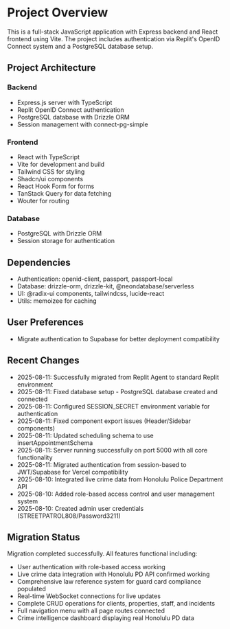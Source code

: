 # Project Overview

This is a full-stack JavaScript application with Express backend and React frontend using Vite. The project includes authentication via Replit's OpenID Connect system and a PostgreSQL database setup.

## Project Architecture

### Backend
- Express.js server with TypeScript
- Replit OpenID Connect authentication
- PostgreSQL database with Drizzle ORM
- Session management with connect-pg-simple

### Frontend
- React with TypeScript
- Vite for development and build
- Tailwind CSS for styling
- Shadcn/ui components
- React Hook Form for forms
- TanStack Query for data fetching
- Wouter for routing

### Database
- PostgreSQL with Drizzle ORM
- Session storage for authentication

## Dependencies
- Authentication: openid-client, passport, passport-local
- Database: drizzle-orm, drizzle-kit, @neondatabase/serverless
- UI: @radix-ui components, tailwindcss, lucide-react
- Utils: memoizee for caching

## User Preferences
- Migrate authentication to Supabase for better deployment compatibility

## Recent Changes
- 2025-08-11: Successfully migrated from Replit Agent to standard Replit environment
- 2025-08-11: Fixed database setup - PostgreSQL database created and connected
- 2025-08-11: Configured SESSION_SECRET environment variable for authentication
- 2025-08-11: Fixed component export issues (Header/Sidebar components)
- 2025-08-11: Updated scheduling schema to use insertAppointmentSchema
- 2025-08-11: Server running successfully on port 5000 with all core functionality
- 2025-08-11: Migrated authentication from session-based to JWT/Supabase for Vercel compatibility
- 2025-08-10: Integrated live crime data from Honolulu Police Department API
- 2025-08-10: Added role-based access control and user management system
- 2025-08-10: Created admin user credentials (STREETPATROL808/Password3211)

## Migration Status
Migration completed successfully. All features functional including:
- User authentication with role-based access working
- Live crime data integration with Honolulu PD API confirmed working
- Comprehensive law reference system for guard card compliance populated
- Real-time WebSocket connections for live updates
- Complete CRUD operations for clients, properties, staff, and incidents
- Full navigation menu with all page routes connected
- Crime intelligence dashboard displaying real Honolulu PD data